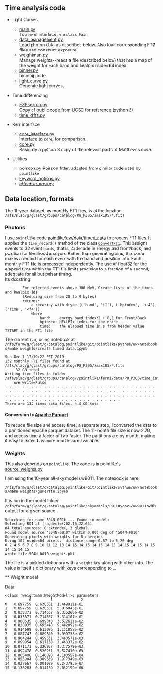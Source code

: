 ## Time analysis code

* Light Curves
    * [main.py](https://github.com/tburnett/lat_timing/blob/master/code/main.py)<br>
Top level interface, via `class Main` 
    * [data_management.py](https://github.com/tburnett/lat_timing/blob/master/code/data_management.py) <br>
 Load photon data as described below. Also load corresponding FT2 files and construct exposure.
    * [weightman.py](https://github.com/tburnett/lat_timing/blob/master/code/weightman.py)<br>
 Manage weights--reads a file (described below) that has a map of the weight for each band and healpix nside=64 index.
    * [binner.py](https://github.com/tburnett/lat_timing/blob/master/code/binner.py) <br>
    binning code
    * [light_curve.py](https://github.com/tburnett/lat_timing/blob/master/code/light_curve.py)<br>
    Generate light curves.

* Time differencing
    * [EZPsearch.py](https://github.com/tburnett/lat_timing/blob/master/code/EZPsearch.py)  
 Copy of public code from UCSC for reference (python 2)
    * [time_diffs.py](https://github.com/tburnett/lat_timing/blob/master/code/time_diffs.py) 


* Kerr interface
    - [core_interface.py](https://github.com/tburnett/lat_timing/blob/master/code/core_interface.py)<br>
    Interface to `core`, for comparison.
    - [core.py](https://github.com/tburnett/lat_timing/blob/master/code/core.py)<br>
    Basically a python 3 copy of the relevant parts of Matthew's code.


* Utilities
    * [poisson.py](https://github.com/tburnett/lat_timing/blob/master/code/poisson.py) 
    Poisson fitter, adapted from similar code used by `pointlike`
    * [keyword_options.py](https://github.com/tburnett/lat_timing/blob/master/code/keyword_options.py) 
    * [effective_area.py](https://github.com/tburnett/lat_timing/blob/master/code/)   
 

## Data location, formats

The 11-year dataset, as monthly FT1 files, is at the location `/afs/slac/g/glast/groups/catalog/P8_P305/zmax105/*.fits`
### Photons<br>
I use `pointlike` code [pointlike/uw/data/timed_data](https://github.com/tburnett/pointlike/blob/master/python/uw/data/timed_data.py) to process FT1 files.
It applies the `time_record()` method of the class [`ConvertFT1`](https://github.com/tburnett/pointlike/blob/451c9e0fc5a888d771fe0274a3438594599dc442/python/uw/data/binned_data.py#L490).
This assigns events to 32 event `bands`, that is, 4/decade in energy and front/back, and position for likelihood analysis. Rather than generating bins, this code makes a record for each event with the band and position info. Each monthly FT1 file is processed independently. The use of float32 for the elapsed time within the FT1 file limits precision to a fraction of a second, adequate for all but pulsar timing.  
Its docstring:

```
        For selected events above 100 MeV, Create lists of the times and healpix ids
        (Reducing size from 20 to 9 bytes)
        returns:
            a recarray with dtype [('band', 'i1'), ('hpindex', '<i4'), ('time', '<f4')]
            where
                band:    energy band index*2 + 0,1 for Front/Back 
                hpindex: HEALPIx index for the nside 
                time:    the elapsed time in s from header value TSTART in the FT1 file
```
The current run, using notebook at `/nfs/farm/g/glast/g/catalog/pointlike/git/pointlike/python/uw/notebooks/make weights/create timed data.ipynb`
```
Sun Dec 1 17:19:22 PST 2019
132 monthly FT1 files found at /afs/slac/g/glast/groups/catalog/P8_P305/zmax105/*.fits
	 32 GB total
Writing time files to folder /afs/slac/g/glast/groups/catalog//pointlike/fermi/data/P8_P305/time_info
	overwrite=False
. . . . . . . . . . . . . . . . . . . . . . . . . . . . . . . . . . . . . . . . . . . . . . . . . . . . . . . . . . . . . . . . . . . . . . . . . . . . . . . . . . . . . . . . . . . . . . . . . . . . . . . . . . . . . . . . . . . . . . . . . . . . . . . . . . . . 
There are 132 timed data files, 4.8 GB tota
```
#### Conversion to [Apache Parquet](http://parquet.apache.org/documentation/latest/)
To reduce file size and access time, a separate step, I converted the data to a partitioned Apache parquet dataset. The 11-month file size is now 2.7G, and access time a factor of two faster. The partitions are by month, making it easy to extend as more months are available.

### Weights<br>
This also depends on `pointlike`. The code is in pointlike's [source_weights.py](https://github.com/tburnett/pointlike/blob/master/python/uw/like2/source_weights.py)

I am using the 10-year all-sky model uw9011. The notebook is here:

`/nfs/farm/g/glast/g/catalog/pointlike/git/pointlike/python/uw/notebooks/make weights/generate.ipynb`

It is run in the model folder `/nfs/farm/g/glast/g/catalog/pointlike/skymodels/P8_10years/uw9011`
with output for a given source.
```
Searching for name 504N-0010 ... Found in model:
Selecting ROI at (ra,dec)=(202.16,22.64)
84 total sources: 0 extended, 3 global
Found model source "504N-0010" within 0.000 deg of "504N-0010"
Generating pixels with weights for 8 energies
Using 102 nside=64 pixels.  distance range 0.57 to 5.20 deg
0 2 4 5 6 7 8 9 10 11 12 13 14 15 14 15 14 15 14 15 14 15 14 15 14 15 14 15 14 15
wrote file 504N-0010_weights.pkl
```

The file is a pickled dictionary with a `weight` key along with other info. The value is itself a dictionary with keys corresponding to ...

** Weight model

Data

```
<class 'weightman.WeightModel'>: parameters
           0         1             2
0   0.697759  0.630501  1.469011e-01
1   0.697759  0.630501  5.876045e-01
2   0.835371  0.714667  8.335266e-02
3   0.835371  0.714667  3.334107e-01
4   0.900535  0.699340  3.522621e-02
5   0.820935  0.695448  9.482092e-02
6   0.914699  0.613026  1.151858e-02
7   0.887747  0.689820  3.999733e-02
8   0.904244  0.459531  3.463571e-03
9   0.899954  0.617158  1.463372e-02
10  0.871171  0.326957  1.377579e-03
11  0.892478  0.520231  5.527410e-03
12  0.805406  0.146890  4.103557e-04
13  0.855904  0.389639  1.977349e-03
14  0.027667  0.001089  6.243793e-07
15  0.136263  0.014189  2.052199e-06
```
